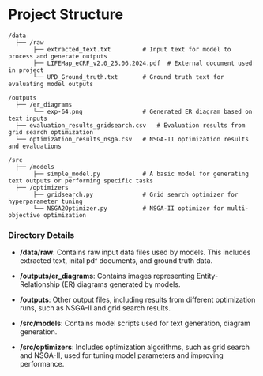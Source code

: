 
# Project Structure

```
/data
  ├── /raw
       ├── extracted_text.txt         # Input text for model to process and generate outputs
       ├── LIFEMap_eCRF_v2.0_25.06.2024.pdf  # External document used in project
       └── UPD_Ground_truth.txt       # Ground truth text for evaluating model outputs

/outputs
  ├── /er_diagrams
       └── exp-64.png                 # Generated ER diagram based on text inputs
  ├── evaluation_results_gridsearch.csv   # Evaluation results from grid search optimization
  └── optimization_results_nsga.csv   # NSGA-II optimization results and evaluations

/src
  ├── /models
       ├── simple_model.py            # A basic model for generating text outputs or performing specific tasks
  ├── /optimizers
       ├── gridsearch.py              # Grid search optimizer for hyperparameter tuning
       └── NSGA2Optimizer.py          # NSGA-II optimizer for multi-objective optimization
```

### Directory Details

- **/data/raw**: Contains raw input data files used by models. This includes extracted text, inital pdf documents, and ground truth data.
  
- **/outputs/er_diagrams**: Contains images representing Entity-Relationship (ER) diagrams generated by models.

- **/outputs**: Other output files, including results from different optimization runs, such as NSGA-II and grid search results.

- **/src/models**: Contains model scripts used for text generation, diagram generation.

- **/src/optimizers**: Includes optimization algorithms, such as grid search and NSGA-II, used for tuning model parameters and improving performance.
